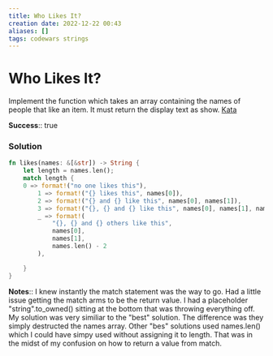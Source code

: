 ```yaml
---
title: Who Likes It?
creation date: 2022-12-22 00:43
aliases: []
tags: codewars strings
---
```

# Who Likes It?
Implement the function which takes an array containing the names of people that like an item. It must return the display text as show.
[Kata](https://www.codewars.com/kata/5266876b8f4bf2da9b000362/solutions/rust)

**Success**:: true

### Solution
```Rust
fn likes(names: &[&str]) -> String {
	let length = names.len();
	match length {
	0 => format!("no one likes this"),
        1 => format!("{} likes this", names[0]),
        2 => format!("{} and {} like this", names[0], names[1]),
        3 => format!("{}, {} and {} like this", names[0], names[1], names[2]),
        _ => format!(
            "{}, {} and {} others like this",
            names[0],
            names[1],
            names.len() - 2
        ),

	}
}
```

**Notes**:: I knew instantly the match statement was the way to go. Had a little issue getting the match arms to be the return value. I had a placeholder "string".to_owned() sitting at the bottom that was throwing everything off. My solution was very similiar to the "best" solution. The difference was they simply destructed the names array. Other "bes" solutions used names.len() which I could have simpy used without assigning it to length. That was in the midst of my confusion on how to return a value from match.